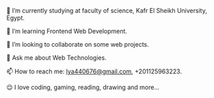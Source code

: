 🔭 I’m currently studying at faculty of science, Kafr El Sheikh University, Egypt. 

🌱 I’m learning Frontend Web Development.

🤝 I’m looking to collaborate on some web projects.

💬 Ask me about Web Technologies.

📫 How to reach me: lya440676@gmail.com, +201125963223.

😌 I love coding, gaming, reading, drawing and more...

<!---
EngMahmoudAhmed/EngMahmoudAhmed is a ✨ special ✨ repository because its `README.md` (this file) appears on your GitHub profile.
You can click the Preview link to take a look at your changes.
--->
